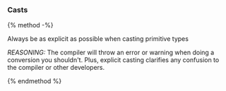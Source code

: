 ### Casts

{% method -%}

Always be as explicit as possible when casting primitive types

*REASONING:*
The compiler will throw an error or warning when doing a conversion you shouldn't. Plus, explicit casting clarifies any confusion to the compiler or other developers.

{% endmethod %}